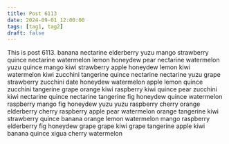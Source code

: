 ```yaml
---
title: Post 6113
date: 2024-09-01 12:00:00
tags: [tag1, tag2]
draft: false
---
```

This is post 6113.
banana
nectarine
elderberry
yuzu
mango
strawberry
quince
nectarine
watermelon
lemon
honeydew
pear
nectarine
watermelon
yuzu
quince
mango
kiwi
strawberry
apple
honeydew
lemon
kiwi
watermelon
kiwi
zucchini
tangerine
quince
nectarine
nectarine
yuzu
grape
strawberry
zucchini
date
honeydew
watermelon
apple
lemon
quince
zucchini
tangerine
grape
orange
kiwi
raspberry
kiwi
quince
pear
zucchini
kiwi
nectarine
quince
nectarine
tangerine
fig
honeydew
quince
watermelon
raspberry
mango
fig
honeydew
yuzu
yuzu
raspberry
cherry
orange
elderberry
cherry
raspberry
apple
pear
watermelon
orange
tangerine
kiwi
strawberry
quince
banana
orange
lemon
watermelon
mango
raspberry
elderberry
fig
honeydew
grape
grape
kiwi
grape
tangerine
apple
kiwi
banana
quince
xigua
cherry
watermelon
